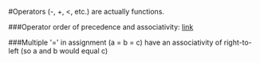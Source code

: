 #Operators (-, +, <, etc.) are actually functions.

###Operator order of precedence and associativity:
[link](https://developer.mozilla.org/en/docs/Web/JavaScript/Reference/Operators/Operator_Precedence)

###Multiple '=' in assignment (a = b = c) have an associativity of right-to-left (so a and b would equal c)
